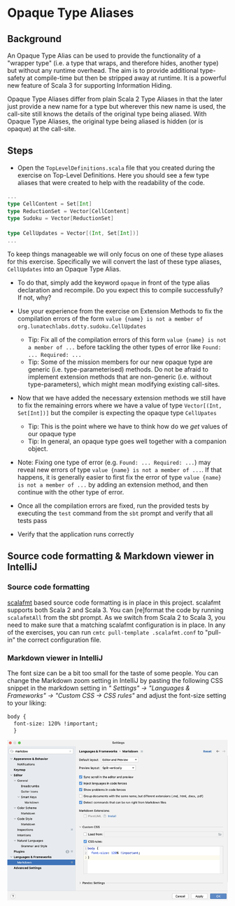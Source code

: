 # Opaque Type Aliases

## Background

An Opaque Type Alias can be used to provide the functionality of a "wrapper
type" (i.e. a type that wraps, and therefore hides, another type) but without
any runtime overhead. The aim is to provide additional type-safety at
compile-time but then be stripped away at runtime. It is a powerful new feature
of Scala 3 for supporting Information Hiding.

Opaque Type Aliases differ from plain Scala 2 Type Aliases in that the later
just provide a new name for a type but wherever this new name is used, the
call-site still knows the details of the original type being aliased. With
Opaque Type Aliases, the original type being aliased is hidden (or is opaque) at
the call-site.

## Steps

- Open the `TopLevelDefinitions.scala` file that you created during the exercise
  on Top-Level Definitions. Here you should see a few type aliases that were
  created to help with the readability of the code.

```scala
...
type CellContent = Set[Int]
type ReductionSet = Vector[CellContent]
type Sudoku = Vector[ReductionSet]

type CellUpdates = Vector[(Int, Set[Int])]
...
```

To keep things manageable we will only focus on one of these type aliases for
this exercise. Specifically we will convert the last of these type aliases,
`CellUpdates` into an Opaque Type Alias.

- To do that, simply add the keyword `opaque` in front of the type alias
  declaration and recompile. Do you expect this to compile successfully? If not,
  why?

- Use your experience from the exercise on Extension Methods to fix the
  compilation errors of the form `value {name} is not a member of
  org.lunatechlabs.dotty.sudoku.CellUpdates`
    - Tip: Fix all of the compilation errors of this form `value {name} is not a
      member of ...` before tackling the other types of error like `Found: ...
      Required: ...`
    - Tip: Some of the mission members for our new opaque type are generic (i.e.
      type-parameterised) methods. Do not be afraid to implement extension
      methods that are non-generic (i.e. without type-parameters), which might
      mean modifying existing call-sites.

- Now that we have added the necessary extension methods we still have to fix
  the remaining errors where we have a value of type `Vector[(Int, Set[Int])]`
  but the compiler is expecting the opaque type `CellUpates`
    - Tip: This is the point where we have to think how do we _get_ values of
      our opaque type
    - Tip: In general, an opaque type goes well together with a companion
      object.

- Note: Fixing one type of error (e.g. `Found: ... Required: ...`) may reveal
  new errors of type `value {name} is not a member of ...`. If that happens, it
  is generally easier to first fix the error of type `value {name} is not a
  member of ...` by adding an extension method, and then continue with the other
  type of error.

- Once all the compilation errors are fixed, run the provided tests by executing
  the `test` command from the `sbt` prompt and verify that all tests pass

- Verify that the application runs correctly

## Source code formatting & Markdown viewer in IntelliJ

### Source code formatting

[scalafmt](https://github.com/scalameta/scalafmt) based source code formatting is
in place in this project. scalafmt supports both Scala 2 and Scala 3. You can
[re]format the code by running `scalafmtAll` from the sbt prompt. As we switch from
Scala 2 to Scala 3, you need to make sure that a matching scalafmt configuration is
in place. In any of the exercises, you can run `cmtc pull-template .scalafmt.conf`
to "pull-in" the correct configuration file.

### Markdown viewer in IntelliJ

The font size can be a bit too small for the taste of some people. You can change the
Markdown zoom setting in IntelliJ by pasting the following CSS snippet in the
markdown setting in _" Settings" -> "Languages & Frameworks" -> "Custom CSS -> CSS rules"_
and adjust the font-size setting to your liking:

```
body {
  font-size: 120% !important;
  }
```

![IntelliJ Markdown viewer settings](images/Markdown-viewer-IntelliJ.png)

